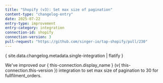 ```yaml
---
title: "Shopify (v3): Set max size of pagination"
content-type: "changelog-entry"
date: 2025-07-22
entry-type: improvement
entry-category: integration
connection-id: shopify
connection-version: 3
pull-request: "https://github.com/singer-io/tap-shopify/pull/230"
---
```

{ site.data.changelog.metadata.single-integration | flatify }

We've improved our { this-connection.display_name } (v{ this-connection.this-version }) integration to set max size of pagination to 30 for fullfilment_orders.